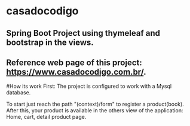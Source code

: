 # casadocodigo
## Spring Boot Project using thymeleaf and bootstrap in the views.
## Reference web page of this project: https://www.casadocodigo.com.br/.

#How its work
First: The project is configured to work with a Mysql database.

To start just reach the path "(context)/form" to register a product(book).
After this, your product is available in the others view of the application: Home, cart, detail product page.

